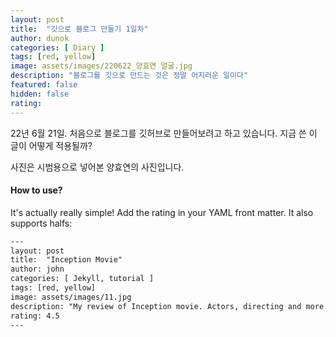 ```yaml
---
layout: post
title:  "깃으로 블로그 만들기 1일차"
author: dunok
categories: [ Diary ]
tags: [red, yellow]
image: assets/images/220622_양효연 얼굴.jpg
description: "블로그를 깃으로 만드는 것은 정말 어지러운 일이다"
featured: false
hidden: false
rating:
---
```


22년 6월 21일. 처음으로 블로그를 깃허브로 만들어보려고 하고 있습니다. 지금 쓴 이 글이 어떻게 적용될까?

사진은 시범용으로 넣어본 양효연의 사진입니다.

#### How to use?

It's actually really simple! Add the rating in your YAML front matter. It also supports halfs:

```html
---
layout: post
title:  "Inception Movie"
author: john
categories: [ Jekyll, tutorial ]
tags: [red, yellow]
image: assets/images/11.jpg
description: "My review of Inception movie. Actors, directing and more."
rating: 4.5
---
```
